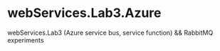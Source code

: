 # webServices.Lab3.Azure
webServices.Lab3 (Azure service bus, service function) &amp;&amp; RabbitMQ experiments
